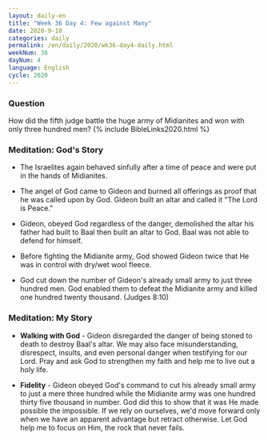 ```yaml
---
layout: daily-en
title: "Week 36 Day 4: Few against Many"
date: 2020-9-10 
categories: daily
permalink: /en/daily/2020/wk36-day4-daily.html
weekNum: 36
dayNum: 4
language: English
cycle: 2020
---
```

### Question     
How did the fifth judge battle the huge army of Midianites and won with only three hundred men?
{% include BibleLinks2020.html %} 

### Meditation: God's Story   
+ The Israelites again behaved sinfully after a time of peace and were put in the hands of Midianites. 

+ The angel of God came to Gideon and burned all offerings as proof that he was called upon by God. Gideon built an altar and called it "The Lord is Peace." 

+ Gideon, obeyed God regardless of the danger, demolished the altar his father had built to Baal then built an altar to God. Baal was not able to defend for himself. 

+ Before fighting the Midianite army, God showed Gideon twice that He was in control with dry/wet wool fleece. 

+ God cut down the number of Gideon's already small army to just three hundred men. God enabled them to defeat the Midianite army and killed one hundred twenty thousand. (Judges 8:10) 

### Meditation: My Story   
+ **Walking with God** - Gideon disregarded the danger of being stoned to death to destroy Baal's altar. We may also face misunderstanding, disrespect, insults, and even personal danger when testifying for our Lord. Pray and ask God to strengthen my faith and help me to live out a holy life. 

+ **Fidelity** - Gideon obeyed God's command to cut his already small army to just a mere three hundred while the Midianite army was one hundred thirty five thousand in number. God did this to show that it was He made possible the impossible. If we rely on ourselves, we'd move forward only when we have an apparent advantage but retract otherwise. Let God help me to focus on Him, the rock that never fails. 
